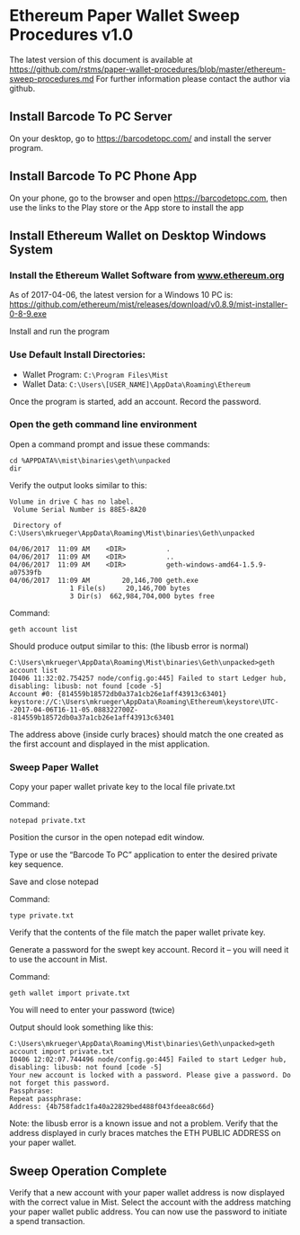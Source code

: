 Ethereum Paper Wallet Sweep Procedures v1.0
===========================================

The latest version of this document is available at https://github.com/rstms/paper-wallet-procedures/blob/master/ethereum-sweep-procedures.md
For further information please contact the author via github.

Install Barcode To PC Server
----------------------------
On your desktop, go to https://barcodetopc.com/ and install the server program.


Install Barcode To PC Phone App
-------------------------------
On your phone, go to the browser and open https://barcodetopc.com, then use the links to the Play store or the App store to install the app


Install Ethereum Wallet on Desktop Windows System
-------------------------------------------------
### Install the Ethereum Wallet Software from www.ethereum.org
As of 2017-04-06, the latest version for a Windows 10 PC is:
https://github.com/ethereum/mist/releases/download/v0.8.9/mist-installer-0-8-9.exe

Install and run the program

### Use Default Install Directories:
 - Wallet Program: ```C:\Program Files\Mist```
 - Wallet Data: ```C:\Users\[USER_NAME]\AppData\Roaming\Ethereum```

Once the program is started, add an account.  Record the password.

### Open the geth command line environment
Open a command prompt and issue these commands:
```
cd %APPDATA%\mist\binaries\geth\unpacked
dir
```
Verify the output looks similar to this:
```
Volume in drive C has no label.
 Volume Serial Number is 88E5-8A20

 Directory of C:\Users\mkrueger\AppData\Roaming\Mist\binaries\Geth\unpacked

04/06/2017  11:09 AM    <DIR>          .
04/06/2017  11:09 AM    <DIR>          ..
04/06/2017  11:09 AM    <DIR>          geth-windows-amd64-1.5.9-a07539fb
04/06/2017  11:09 AM        20,146,700 geth.exe
               1 File(s)     20,146,700 bytes
               3 Dir(s)  662,984,704,000 bytes free
```

Command:
```
geth account list
```

Should produce output similar to this: (the libusb error is normal)
```
C:\Users\mkrueger\AppData\Roaming\Mist\binaries\Geth\unpacked>geth account list
I0406 11:32:02.754257 node/config.go:445] Failed to start Ledger hub, disabling: libusb: not found [code -5]
Account #0: {814559b18572db0a37a1cb26e1aff43913c63401} keystore://C:\Users\mkrueger\AppData\Roaming\Ethereum\keystore\UTC--2017-04-06T16-11-05.088322700Z--814559b18572db0a37a1cb26e1aff43913c63401
```
The address above {inside curly braces} should match the one created as the first account and displayed in the mist application.


### Sweep Paper Wallet
Copy your paper wallet private key to the local file private.txt

Command: 
```
notepad private.txt
```
Position the cursor in the open notepad edit window.

Type or use the “Barcode To PC” application to enter the desired private key sequence.

Save and close notepad

Command:
```
type private.txt
```

Verify that the contents of the file match the paper wallet private key.

Generate a password for the swept key account.  Record it – you will need it to use the account in Mist.

Command:
```
geth wallet import private.txt
```
You will need to enter your password (twice)

Output should look something like this:
```
C:\Users\mkrueger\AppData\Roaming\Mist\binaries\Geth\unpacked>geth account import private.txt
I0406 12:02:07.744496 node/config.go:445] Failed to start Ledger hub, disabling: libusb: not found [code -5]
Your new account is locked with a password. Please give a password. Do not forget this password.
Passphrase:
Repeat passphrase:
Address: {4b758fadc1fa40a22829bed488f043fdeea8c66d}
```
Note:  the libusb error is a known issue and not a problem.
Verify that the address displayed in curly braces matches the ETH PUBLIC ADDRESS on your paper wallet.

Sweep Operation Complete
------------------------
Verify that a new account with your paper wallet address is now displayed with the correct value in Mist.
Select the account with the address matching your paper wallet public address.  You can now use the password to initiate a spend transaction.
